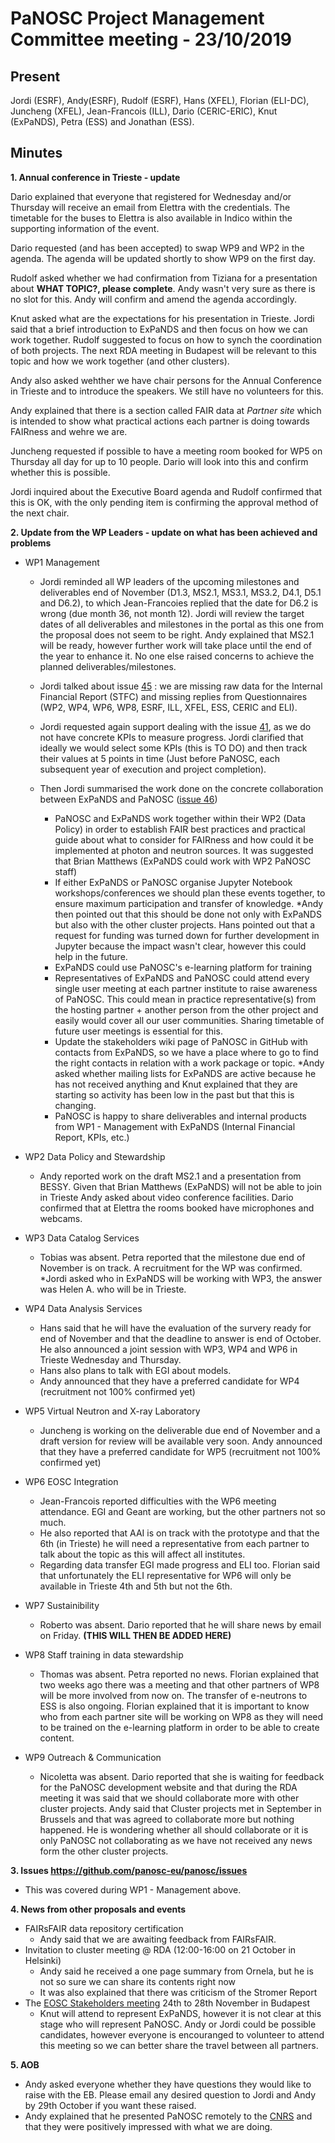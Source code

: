 PaNOSC Project Management Committee meeting - 23/10/2019
========================================================


Present
-------
Jordi (ESRF), Andy(ESRF), Rudolf (ESRF), Hans (XFEL), Florian (ELI-DC), Juncheng (XFEL), Jean-Francois (ILL), Dario (CERIC-ERIC), 
Knut (ExPaNDS), Petra (ESS) and Jonathan (ESS).

Minutes
-------	


**1. Annual conference in Trieste - update** 

Dario explained that everyone that registered for Wednesday and/or Thursday will receive an email from Elettra with the credentials.
The timetable for the buses to Elettra is also available in Indico within the supporting information of the event.

Dario requested (and has been accepted) to swap WP9 and WP2 in the agenda. The agenda will be updated shortly to show WP9 on the
first day.

Rudolf asked whether we had confirmation from Tiziana for a presentation about **WHAT TOPIC?, please complete**. Andy wasn't very
sure as there is no slot for this. Andy will confirm and amend the agenda accordingly.

Knut asked what are the expectations for his presentation in Trieste. Jordi said that a brief introduction to ExPaNDS and then focus
on how we can work together. Rudolf suggested to focus on how to synch the coordination of both projects.
The next RDA meeting in Budapest will be relevant to this topic and how we work together (and other clusters).

Andy also asked wehther we have chair persons for the Annual Conference in Trieste and to introduce the speakers. We still have no
volunteers for this.

Andy explained that there is a section called FAIR data at *Partner site*  which is intended to show what practical actions 
each partner is doing towards FAIRness and wehre we are.

Juncheng requested if possible to have a meeting room booked for WP5 on Thursday all day for up to 10 people. Dario will look into
this and confirm whether this is possible.

Jordi inquired about the Executive Board agenda and Rudolf confirmed that this is OK, with the only pending item is confirming  the
approval method of the next chair.

**2. Update from the WP Leaders - update on what has been achieved and problems**
* WP1 Management
    * Jordi reminded all WP leaders of the upcoming milestones and deliverables end of November (D1.3, MS2.1, MS3.1, MS3.2, D4.1, 
D5.1 and D6.2), to which Jean-Francoies replied that the date for D6.2 is wrong (due month 36, not month 12). Jordi will review the
target dates of all deliverables and milestones in the portal as this one from the proposal does not seem to be right. Andy explained
that MS2.1 will be ready, however further work will take place until the end of the year to enhance it. No one else raised concerns
to achieve the planned deliverables/milestones.

    * Jordi talked about issue [45](https://github.com/panosc-eu/panosc/issues/45) : we are missing raw data for the Internal Financial Report (STFC) and missing replies from Questionnaires (WP2,
WP4, WP6, WP8, ESRF, ILL, XFEL, ESS, CERIC and ELI). 

    * Jordi requested again support dealing with the issue [41](https://github.com/panosc-eu/panosc/issues/41), as we do not have concrete KPIs to measure progress. Jordi
clarified that ideally we would select some KPIs (this is TO DO) and then track their values at 5 points in time (Just before PaNOSC,
each subsequent year of execution and project completion).

    * Then Jordi summarised the work done on the concrete collaboration between ExPaNDS and PaNOSC ([issue 46](https://github.com/panosc-eu/panosc/issues/46))
      * PaNOSC and ExPaNDS work together within their WP2 (Data Policy) in order to establish FAIR best practices and practical guide about what to consider for FAIRness and how could it be implemented at photon and neutron sources. It was suggested that Brian Matthews (ExPaNDS could work with WP2 PaNOSC staff)
      * If either ExPaNDS or PaNOSC organise Jupyter Notebook workshops/conferences we should plan these events together, to ensure maximum participation and transfer of knowledge.
        *Andy then pointed out that this should be done not only with ExPaNDS but also with the other cluster projects. Hans pointed out that a
request for funding was turned down for further development in Jupyter because the impact wasn't clear, however this could help in the future.
      * ExPaNDS could use PaNOSC's e-learning platform for training
      * Representatives of ExPaNDS and PaNOSC could attend every single user meeting at each partner institute to raise awareness of PaNOSC. This could mean in practice representative(s) from the hosting partner + another person from the other project and easily would cover all our user communities. Sharing timetable of future user meetings is essential for this.
      * Update the stakeholders wiki page of PaNOSC in GitHub with contacts from ExPaNDS, so we have a place where to go to find the right contacts in relation with a work package or topic.
        *Andy asked whether mailing lists for ExPaNDS are active because he has not received anything and Knut explained that they are starting
so activity has been low in the past but that this is changing.
      * PaNOSC is happy to share deliverables and internal products from WP1 - Management with ExPaNDS (Internal Financial Report, KPIs, etc.)


* WP2 Data Policy and Stewardship
    * Andy reported work on the draft MS2.1 and a presentation from BESSY. Given that Brian Matthews (ExPaNDS) will not be able to
join in Trieste Andy asked about video conference facilities. Dario confirmed that at Elettra the rooms booked have microphones and
webcams.
* WP3 Data Catalog Services
    * Tobias was absent. Petra reported that the milestone due end of November is on track. A recruitment for the WP was confirmed.
    *Jordi asked who in ExPaNDS will be working with WP3, the answer was Helen A. who will be in Trieste.
* WP4 Data Analysis Services
    * Hans said that he will have the evaluation of the survery ready for end of November and that the deadline to answer is end of 
October. He also announced a joint session with WP3, WP4 and WP6 in Trieste Wednesday and Thursday. 
    * Hans also plans to talk with EGI about models.
    * Andy announced that they have a preferred candidate for WP4 (recruitment not 100% confirmed yet)
* WP5 Virtual Neutron and X-ray Laboratory
    * Juncheng is working on the deliverable due end of November and a draft version for review will be available very soon.
Andy announced that they have a preferred candidate for WP5 (recruitment not 100% confirmed yet)
* WP6 EOSC Integration
    * Jean-Francois reported difficulties with the WP6 meeting attendance. EGI and Geant are working, but the other partners not so
much. 
    * He also reported that AAI is on track with the prototype and that the 6th (in Trieste) he will need a representative from each
partner to talk about the topic as this will affect all institutes.
    * Regarding data transfer  EGI made progress and ELI too. Florian said that unfortunately the ELI representative for WP6 will only
be available in Trieste 4th and 5th but not the 6th.
* WP7 Sustainibility
    * Roberto was absent. Dario reported that he will share news by email on Friday. **(THIS WILL THEN BE ADDED HERE)**
* WP8 Staff training in data stewardship
    * Thomas was absent. Petra reported no news. Florian explained that two weeks ago there was a meeting and that other partners of
WP8 will be more involved from now on. The transfer of e-neutrons to ESS is also ongoing. Florian explained that it is important to
know who from each partner site will be working on WP8 as they will need to be trained on the e-learning platform in order to be
able to create content.
* WP9 Outreach & Communication
    * Nicoletta was absent. Dario reported that she is waiting for feedback for the PaNOSC development website and that during the
RDA meeting it was said that we should collaborate more with other cluster projects.
Andy said that Cluster projects met in September in Brussels and that was agreed to collaborate more but nothing happened. He is 
wondering whether all should collaborate or it is only PaNOSC not collaborating as we have not received any news form the other
cluster projects.

**3. Issues https://github.com/panosc-eu/panosc/issues**
* This was covered during WP1 - Management above.

**4. News from other proposals and events**
* FAIRsFAIR data repository certification
    * Andy said that we are awaiting feedback from FAIRsFAIR. 
* Invitation to cluster meeting @ RDA (12:00-16:00 on 21 October in Helsinki)
    * Andy said he received a one page summary from Ornela, but he is not so sure we can share its contents right now
    * It was also explained that there was criticism of the Stromer Report 
* The [EOSC Stakeholders meeting](https://www.eoscsecretariat.eu/eosc-symposium) 24th to 28th November in Budapest
    * Knut will attend to represent ExPaNDS, however it is not clear at this stage who will represent PaNOSC. Andy or Jordi could be
possible candidates, however everyone is encouranged to volunteer to attend this meeting so we can better share the travel between
all partners.

**5. AOB**
* Andy asked everyone whether they have questions they would like to raise with the EB. Please email any desired question to 
Jordi and Andy by 29th October if you want these raised.
* Andy explained that he presented PaNOSC remotely to the [CNRS](http://www.cnrs.fr/en) and that they were positively impressed 
with what we are doing. 




